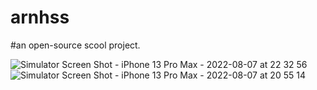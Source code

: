 # arnhss

#an open-source scool project. 

![Simulator Screen Shot - iPhone 13 Pro Max - 2022-08-07 at 22 32 56](https://user-images.githubusercontent.com/65447144/183302407-246d78f3-8261-4f72-8042-1eb7259426c2.png)![Simulator Screen Shot - iPhone 13 Pro Max - 2022-08-07 at 20 55 14](https://user-images.githubusercontent.com/65447144/183302409-9f2debd9-d6b2-4e33-bb0e-fd4056df09ad.png)
